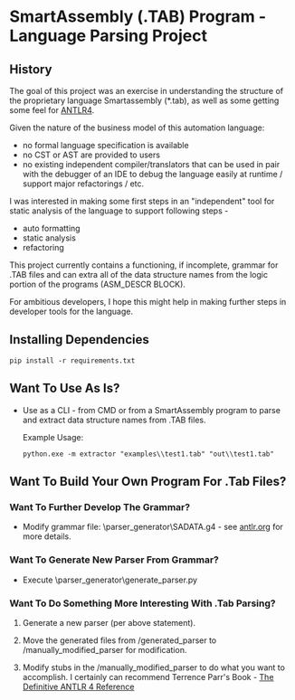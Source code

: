 # SmartAssembly (.TAB) Program - Language Parsing Project

## History 

The goal of this project was an exercise in understanding the structure of the proprietary language Smartassembly (*.tab), as well as some getting some feel for [ANTLR4](https://www.antlr.org/).

Given the nature of the business model of this automation language:
- no formal language specification is available
- no CST or AST are provided to users
- no existing independent compiler/translators that can be used in pair with the debugger of an IDE to debug the language easily at runtime / support major refactorings / etc.
  
I was interested in making some first steps in an "independent" tool for static analysis of the language to support following steps - 
- auto formatting
- static analysis 
- refactoring

This project currently contains a functioning, if incomplete, grammar for .TAB files and can extra all of the data structure names from the logic portion of the programs (ASM_DESCR BLOCK).

For ambitious developers, I hope this might help in making further steps in developer tools for the language. 


## Installing Dependencies
``
pip install -r requirements.txt
``


## Want To Use As Is? 


- Use as a CLI - from CMD or from a SmartAssembly program to parse and extract data structure names from .TAB files.

	Example Usage:

	``
	python.exe -m extractor "examples\\test1.tab" "out\\test1.tab" 
	``


## Want To Build Your Own Program For .Tab Files?

### Want To Further Develop The Grammar? 

- Modify grammar file:  \parser_generator\SADATA.g4  - see [antlr.org](https://www.antlr.org/) for more details.

### Want To Generate New Parser From Grammar?  

- Execute \parser_generator\generate_parser.py

### Want To Do Something More Interesting With .Tab Parsing? 

1. Generate a new parser (per above statement).

2. Move the generated files from /generated_parser to /manually_modified_parser for modification.

3. Modify stubs in the /manually_modified_parser to do what you want to accomplish. I certainly can recommend Terrence Parr's Book - [The Definitive ANTLR 4 Reference](https://pragprog.com/titles/tpantlr2/the-definitive-antlr-4-reference/)



